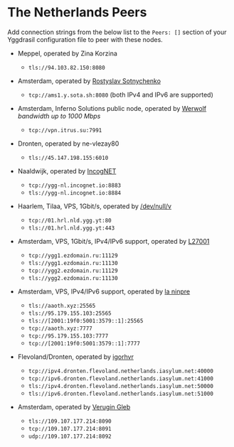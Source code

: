 # The Netherlands Peers

Add connection strings from the below list to the `Peers: []` section of your
Yggdrasil configuration file to peer with these nodes.

* Meppel, operated by Zina Korzina
  * `tls://94.103.82.150:8080`

* Amsterdam, operated by [Rostyslav Sotnychenko](https://github.com/rsotnychenko)
  * `tcp://ams1.y.sota.sh:8080` (both IPv4 and IPv6 are supported)

* Amsterdam, Inferno Solutions public node, operated by [Werwolf](https://t.me/Werwolf2517) *bandwidth up to 1000 Mbps*
  * `tcp://vpn.itrus.su:7991`

* Dronten, operated by ne-vlezay80
  * `tls://45.147.198.155:6010`

* Naaldwijk, operated by [IncogNET](https://incognet.io)
  * `tcp://ygg-nl.incognet.io:8883`
  * `tls://ygg-nl.incognet.io:8884`

* Haarlem, Tilaa, VPS, 1Gbit/s, operated by [/dev/null/v](https://dev.nul.lv)
  * `tcp://01.hrl.nld.ygg.yt:80`
  * `tls://01.hrl.nld.ygg.yt:443`

* Amsterdam, VPS, 1Gbit/s, IPv4/IPv6 support, operated by [L27001](https://yggdrasil.ezdomain.ru)
  * `tcp://ygg1.ezdomain.ru:11129`
  * `tls://ygg1.ezdomain.ru:11130`
  * `tcp://ygg2.ezdomain.ru:11129`
  * `tls://ygg2.ezdomain.ru:11130`

* Amsterdam, VPS, IPv4/IPv6 support, operated by [la ninpre](https://github.com/la-ninpre)
  * `tls://aaoth.xyz:25565`
  * `tls://95.179.155.103:25565`
  * `tls://[2001:19f0:5001:3579::1]:25565`
  * `tcp://aaoth.xyz:7777`
  * `tcp://95.179.155.103:7777`
  * `tcp://[2001:19f0:5001:3579::1]:7777`

* Flevoland/Dronten, operated by [igorhvr](https://www.iasylum.net/)
  * `tcp://ipv4.dronten.flevoland.netherlands.iasylum.net:40000`
  * `tcp://ipv6.dronten.flevoland.netherlands.iasylum.net:41000`
  * `tls://ipv4.dronten.flevoland.netherlands.iasylum.net:50000`
  * `tls://ipv6.dronten.flevoland.netherlands.iasylum.net:51000`

* Amsterdam, operated by [Verugin Gleb](https://git.glebmail.xyz/)
  * `tls://109.107.177.214:8090`
  * `tcp://109.107.177.214:8091`
  * `udp://109.107.177.214:8092`
